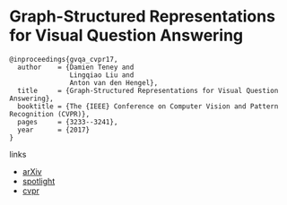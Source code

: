 # Graph-Structured Representations for Visual Question Answering
```
@inproceedings{gvqa_cvpr17,
  author    = {Damien Teney and
               Lingqiao Liu and
               Anton van den Hengel},
  title     = {Graph-Structured Representations for Visual Question Answering},
  booktitle = {The {IEEE} Conference on Computer Vision and Pattern Recognition (CVPR)},
  pages     = {3233--3241},
  year      = {2017}
}
```

links
- [arXiv](https://arxiv.org/abs/1609.05600)
- [spotlight](https://www.youtube.com/watch?v=b9ZzzqV4HxA)
- [cvpr](http://openaccess.thecvf.com/content_cvpr_2017/html/Teney_Graph-Structured_Representations_for_CVPR_2017_paper.html)
